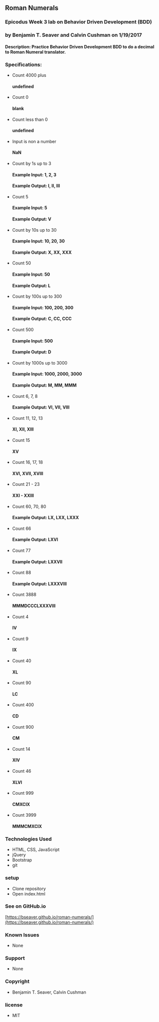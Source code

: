 ## Roman Numerals

### Epicodus Week 3 lab on Behavior Driven Development (BDD)

### by Benjamin T. Seaver and Calvin Cushman on 1/19/2017

#### Description: Practice Behavior Driven Development BDD to do a decimal to Roman Numeral translator.

### Specifications:

* Count 4000 plus
  #### undefined

* Count 0
  #### blank

* Count less than 0
  #### undefined

* Input is non a number
  #### NaN

* Count by 1s up to 3
  #### Example Input: 1, 2, 3
  #### Example Output: I, II, III

* Count 5
  #### Example Input: 5
  #### Example Output: V

* Count by 10s up to 30
  #### Example Input: 10, 20, 30
  #### Example Output: X, XX, XXX

* Count 50
  #### Example Input: 50
  #### Example Output: L

* Count by 100s up to 300
  #### Example Input: 100, 200, 300
  #### Example Output: C, CC, CCC

* Count 500
  #### Example Input: 500
  #### Example Output: D

* Count by 1000s up to 3000
  #### Example Input: 1000, 2000, 3000
  #### Example Output: M, MM, MMM

* Count 6, 7, 8
  #### Example Output: VI, VII, VIII

* Count 11, 12, 13
  #### XI, XII, XIII

* Count 15
  #### XV

* Count 16, 17, 18
  #### XVI, XVII, XVIII

* Count 21 - 23
  #### XXI - XXIII

* Count 60, 70, 80
  #### Example Output: LX, LXX, LXXX

* Count 66
  #### Example Output: LXVI

* Count 77
  #### Example Output: LXXVII

* Count 88
  #### Example Output: LXXXVIII

* Count 3888
  #### MMMDCCCLXXXVIII

* Count 4
  #### IV

* Count 9
  #### IX

* Count 40
  #### XL

* Count 90
  #### LC

* Count 400
  #### CD

* Count 900
  #### CM

* Count 14
  #### XIV

* Count 46
  #### XLVI

* Count 999
  #### CMXCIX

* Count 3999
  #### MMMCMXCIX

### Technologies Used

* HTML, CSS, JavaScript
* jQuery
* Bootstrap
* git

### setup

* Clone repository
* Open index.html

### See on GitHub.io

[https://bseaver.github.io/roman-numerals/](https://bseaver.github.io/roman-numerals/)

### Known Issues

* None

### Support

* None

### Copyright

* Benjamin T. Seaver, Calvin Cushman

### license

* MIT
